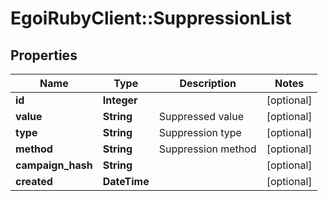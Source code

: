 # EgoiRubyClient::SuppressionList

## Properties
Name | Type | Description | Notes
------------ | ------------- | ------------- | -------------
**id** | **Integer** |  | [optional] 
**value** | **String** | Suppressed value | [optional] 
**type** | **String** | Suppression type | [optional] 
**method** | **String** | Suppression method | [optional] 
**campaign_hash** | **String** |  | [optional] 
**created** | **DateTime** |  | [optional] 



